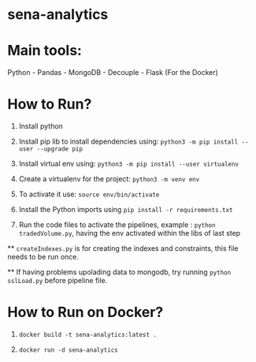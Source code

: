 # sena-analytics

# Main tools:

Python - Pandas - MongoDB - Decouple - Flask (For the Docker)

# How to Run?

1. Install python

2. Install pip lib to install dependencies using: `python3 -m pip install --user --upgrade pip`

3. Install virtual env using: `python3 -m pip install --user virtualenv`

4. Create a virtualenv for the project: `python3 -m venv env`

5. To activate it use: `source env/bin/activate`

6. Install the Python imports using `pip install -r requirements.txt`

7. Run the code files to activate the pipelines, example : `python tradedVolume.py`, having the env activated within the libs of last step


** `createIndexes.py` is for creating the indexes and constraints, this file needs to be run once.

** If having problems upolading data to mongodb, try running `python sslLoad.py` before pipeline file.

# How to Run on Docker?

1. `docker build -t sena-analytics:latest .`

2. `docker run -d sena-analytics`
